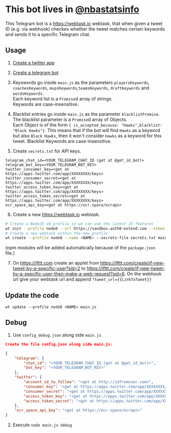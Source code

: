 # This bot lives in [@nbastatsinfo](https://t.me/nbastatsinfo)
This Telegram bot is a https://webtask.io webtask, that when given a tweet ID (e.g. via webhook) checkes whether the tweet matches certain keywords and sends it to a specific Telegram chat.

## Usage
1. [Create a twitter app](https://apps.twitter.com)

2. [Create a telegram bot](https://core.telegram.org/bots#3-how-do-i-create-a-bot)

3. Keyswords go inside `main.js` as the parameters `playersKeywords`, `coachesKeywords`, `mvpsKeywords`,`teamsKeywords`, `draftKeywords` and `wordsKeywords`.  
    Each keyword list is a `Promise`d array of strings.  
    Keywords are case-insensitive.

4. Blacklist entries go inside `main.js` as the parameter `blacklistPromise`.  
    The blacklist parameter is a `Promise`d array of Objects.  
    Each Object is of the form `{ is_accepted_because: "Hawks",blacklist: "Black Hawks"}`.
    This means that if the bot will find `Hawks` as a keyword but also `Black Hawks`, then it won't consider `Hawks` as a keyword for this tweet. 
    Blacklist Keywords are case-insensitive.

5. Create `secrets.txt` for API keys.
```
telegram_chat_id=<YOUR_TELEGRAM_CHAT_ID (get at @get_id_bot)>
telegram_bot_key=<YOUR_TELEGRAM_BOT_KEY>
twitter_consumer_key=<get at https://apps.twitter.com/app/XXXXXXXX/keys>
twitter_consumer_secret=<get at https://apps.twitter.com/app/XXXXXXXX/keys>
twitter_access_token_key=<get at https://apps.twitter.com/app/XXXXXXXX/keys>
twitter_access_token_secret=<get at https://apps.twitter.com/app/XXXXXXXX/keys>
ocr_space_api_key=<get at https://ocr.space/ocrapi>
```

6. Create a new https://webtask.io webtask.  
```bash
# Create a NodeJS v8 profile so we can use the latest JS features
wt init --profile node8 --url https://sandbox.auth0-extend.com --token $(wt profile get default --field token) --container $(wt profile get default --field container)
# Create a new webtask within the new profile 
wt create --profile node8 --name <NAME> --secrets-file secrets.txt main.js
```
(npm modules will be added automatically because of the `package.json` file.)

7. On https://ifttt.com create an applet from https://ifttt.com/create/if-new-tweet-by-a-specific-user?sid=2 to https://ifttt.com/create/if-new-tweet-by-a-specific-user-then-make-a-web-request?sid=6.
    On the webhook url give your webtask url and append `?tweet_url={{LinkToTweet}}`

## Update the code
`wt update --profile node8 <NAME> main.js`

## Debug
1. Use `config_debug.json` along side `main.js`
```json
Create the file config.json along side main.js:

{
    "telegram": {
        "chat_id": "<YOUR_TELEGRAM_CHAT_ID (get at @get_id_bot)>",
        "bot_key": "<YOUR_TELEGRAM_BOT_KEY>"
    },
    "twitter": {
        "account_id_to_follow": "<get at http://idfromuser.com>",
        "consumer_key": "<get at https://apps.twitter.com/app/XXXXXXXX/keys>",
        "consumer_secret": "<get at https://apps.twitter.com/app/XXXXXXXX/keys>",
        "access_token_key": "<get at https://apps.twitter.com/app/XXXXXXXX/keys>",
        "access_token_secret": "<get at https://apps.twitter.com/app/XXXXXXXX/keys>"
    },
    "ocr_space_api_key": "<get at https://ocr.space/ocrapi>"
}
```

2. Execute `node main.js debug`